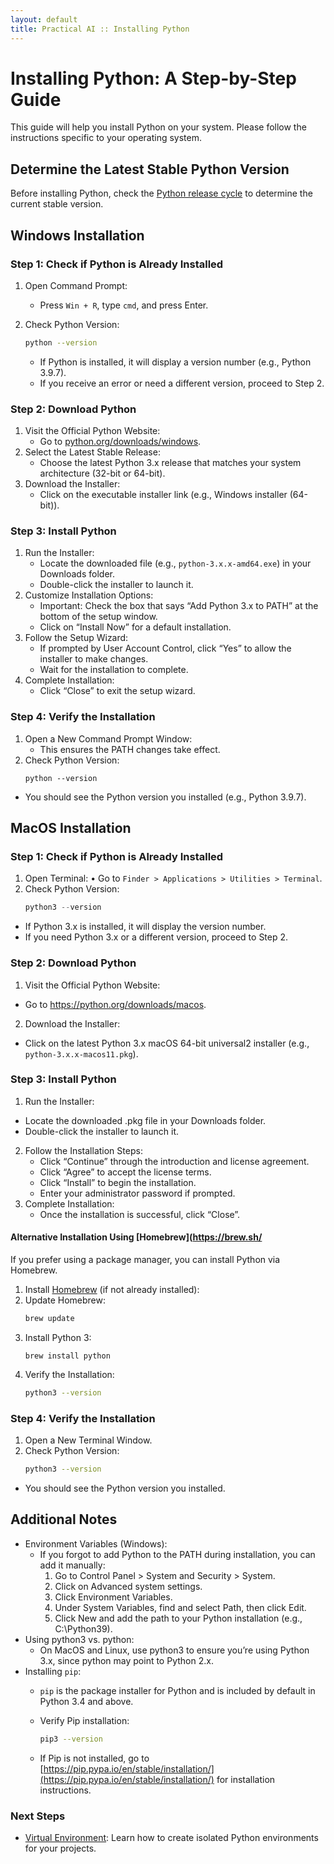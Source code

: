 ```yaml
---
layout: default
title: Practical AI :: Installing Python
---
```


# Installing Python: A Step-by-Step Guide

This guide will help you install Python on your system. Please follow the instructions specific to your operating system.

## Determine the Latest Stable Python Version

Before installing Python, check the [Python release cycle](https://devguide.python.org/versions/) to determine the current stable version.


## Windows Installation

### Step 1: Check if Python is Already Installed

1.	Open Command Prompt:
    - Press `Win + R`, type `cmd`, and press Enter.
2.	Check Python Version:

    ```bash
    python --version
    ```
    
    - If Python is installed, it will display a version number (e.g., Python 3.9.7).
    - If you receive an error or need a different version, proceed to Step 2.


### Step 2: Download Python

1.	Visit the Official Python Website:
    - Go to [python.org/downloads/windows](python.org/downloads/windows).
2.	Select the Latest Stable Release:
    - Choose the latest Python 3.x release that matches your system architecture (32-bit or 64-bit).
3.	Download the Installer:
    - Click on the executable installer link (e.g., Windows installer (64-bit)).

### Step 3: Install Python

1.	Run the Installer:
    - Locate the downloaded file (e.g., `python-3.x.x-amd64.exe`) in your Downloads folder.
    - Double-click the installer to launch it.
2.	Customize Installation Options:
    - Important: Check the box that says “Add Python 3.x to PATH” at the bottom of the setup window.
    - Click on “Install Now” for a default installation.
3.	Follow the Setup Wizard:
    - If prompted by User Account Control, click “Yes” to allow the installer to make changes.
    - Wait for the installation to complete.
4.	Complete Installation:
    - Click “Close” to exit the setup wizard.

### Step 4: Verify the Installation

1.	Open a New Command Prompt Window:
    - This ensures the PATH changes take effect.
2.	Check Python Version:
    ```
    python --version
    ```
  - You should see the Python version you installed (e.g., Python 3.9.7).

## MacOS Installation

### Step 1: Check if Python is Already Installed

1.	Open Terminal:
	•	Go to `Finder > Applications > Utilities > Terminal`.
2.	Check Python Version:
    ```python
    python3 --version
    ```
- If Python 3.x is installed, it will display the version number.
- If you need Python 3.x or a different version, proceed to Step 2.

### Step 2: Download Python

1.	Visit the Official Python Website:
  -   Go to https://python.org/downloads/macos.
2.	Download the Installer:
  - Click on the latest Python 3.x macOS 64-bit universal2 installer (e.g., `python-3.x.x-macos11.pkg`).

### Step 3: Install Python

1.	Run the Installer:
  - Locate the downloaded .pkg file in your Downloads folder.
  - Double-click the installer to launch it.
2.	Follow the Installation Steps:
    - Click “Continue” through the introduction and license agreement.
    - Click “Agree” to accept the license terms.
    - Click “Install” to begin the installation.
    - Enter your administrator password if prompted.
3.	Complete Installation:
    - Once the installation is successful, click “Close”.


#### Alternative Installation Using [Homebrew](https://brew.sh/

If you prefer using a package manager, you can install Python via Homebrew.

1.	Install [Homebrew](https://brew.sh/) (if not already installed):
2.	Update Homebrew:
    ```bash
    brew update
    ```
3.	Install Python 3:
    ```
    brew install python
    ```
4.	Verify the Installation:
    ```bash
    python3 --version
    ```

### Step 4: Verify the Installation

1.	Open a New Terminal Window.
2.	Check Python Version:
    ```bash
    python3 --version
    ```
  - You should see the Python version you installed.

## Additional Notes

- Environment Variables (Windows):
  - If you forgot to add Python to the PATH during installation, you can add it manually:
	1.	Go to Control Panel > System and Security > System.
	2.	Click on Advanced system settings.
	3.	Click Environment Variables.
	4.	Under System Variables, find and select Path, then click Edit.
	5.	Click New and add the path to your Python installation (e.g., C:\Python39\).
- Using python3 vs. python:
  - On MacOS and Linux, use python3 to ensure you’re using Python 3.x, since python may point to Python 2.x.
- Installing `pip`:
  - `pip` is the package installer for Python and is included by default in Python 3.4 and above.
  - Verify Pip installation:

    ```bash
    pip3 --version
    ```
  - If Pip is not installed, go to [https://pip.pypa.io/en/stable/installation/](https://pip.pypa.io/en/stable/installation/) for installation instructions.



### Next Steps
- [Virtual Environment](./virtual-environment.md): Learn how to create isolated Python environments for your projects.
	